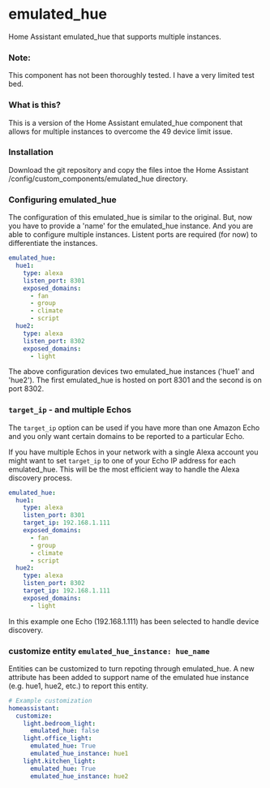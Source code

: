 # emulated_hue
Home Assistant emulated_hue that supports multiple instances.

### Note: 

This component has not been thoroughly tested. I have a very limited test bed.

### What is this?

This is a version of the Home Assistant emulated_hue component that allows for multiple instances to overcome the 49 device limit issue.

### Installation

Download the git repository and copy the files intoe the Home Assistant /config/custom_components/emulated_hue directory.

### Configuring emulated_hue

The configuration of this emulated_hue is similar to the original. But, now you have to provide a 'name' for the emulated_hue instance. And you are able to configure multiple instances. Listent ports are required (for now) to differentiate the instances.

``` yaml
emulated_hue:
  hue1:
    type: alexa
    listen_port: 8301
    exposed_domains:
      - fan
      - group
      - climate
      - script
  hue2:
    type: alexa
    listen_port: 8302
    exposed_domains:
      - light
 ```
The above configuration devices two emulated_hue instances ('hue1' and 'hue2'). The first emulated_hue is hosted on port 8301 and the second is on port 8302. 

### `target_ip` - and multiple Echos

The `target_ip` option can be used if you have more than one Amazon Echo and you only want certain domains to be reported to a particular Echo. 

If you have multiple Echos in your network with a single Alexa account you might want to set `target_ip` to one of your Echo IP address for each emulated_hue. This will be the most efficient way to handle the Alexa discovery process.

``` yaml
emulated_hue:
  hue1:
    type: alexa
    listen_port: 8301
    target_ip: 192.168.1.111
    exposed_domains:
      - fan
      - group
      - climate
      - script
  hue2:
    type: alexa
    listen_port: 8302
    target_ip: 192.168.1.111
    exposed_domains:
      - light
 ```
In this example one Echo (192.168.1.111) has been selected to handle device discovery.

### customize entity `emulated_hue_instance: hue_name`

Entities can be customized to turn repoting through emulated_hue. 
A new attribute has been added to support name of the emulated hue instance (e.g. hue1, hue2, etc.) to report this entity.

``` yaml
# Example customization
homeassistant:
  customize:
    light.bedroom_light:
      emulated_hue: false
    light.office_light:
      emulated_hue: True
      emulated_hue_instance: hue1
    light.kitchen_light:
      emulated_hue: True
      emulated_hue_instance: hue2
```

